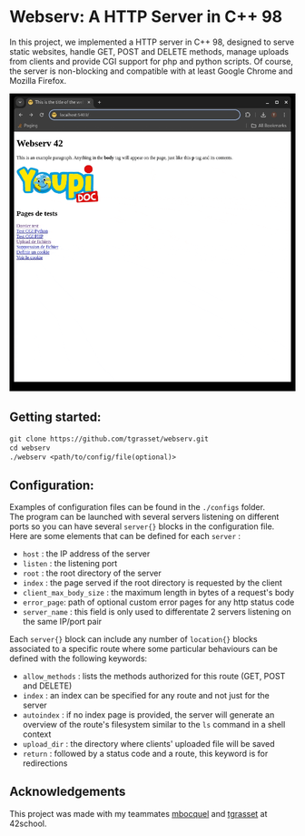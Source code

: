 # Webserv: A HTTP Server in C++ 98

In this project, we implemented a HTTP server in C++ 98, designed to serve static websites, handle GET, POST and DELETE methods, manage uploads from clients and provide CGI support for php and python scripts. Of course, the server is non-blocking and compatible with at least Google Chrome and Mozilla Firefox. 

![webserv](webserv.gif)

## Getting started:

```
git clone https://github.com/tgrasset/webserv.git
cd webserv
./webserv <path/to/config/file(optional)>
```

## Configuration:
Examples of configuration files can be found in the `./configs` folder.  
The program can be launched with several servers listening on different ports so you can have several `server{}` blocks in the configuration file.  
Here are some elements that can be defined for each `server` :
- `host` : the IP address of the server
- `listen` : the listening port
- `root` : the root directory of the server
- `index` : the page served if the root directory is requested by the client
- `client_max_body_size` : the maximum length in bytes of a request's body
- `error_page`: path of optional custom error pages for any http status code
- `server_name` : this field is only used to differentate 2 servers listening on the same IP/port pair

Each `server{}` block can include any number of `location{}` blocks associated to a specific route where some particular behaviours can be defined with the following keywords:
- `allow_methods` : lists the methods authorized for this route (GET, POST and DELETE)
- `index` : an index can be specified for any route and not just for the server
- `autoindex` : if no index page is provided, the server will generate an overview of the route's filesystem similar to the `ls` command in a shell context
- `upload_dir` : the directory where clients' uploaded file will be saved
- `return` : followed by a status code and a route, this keyword is for redirections

## Acknowledgements

This project was made with my teammates [mbocquel](https://github.com/mbocquel) and [tgrasset](https://github.com/tgrasset)
 at 42school.
